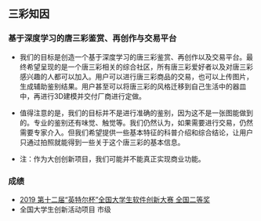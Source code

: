## 三彩知因

### 基于深度学习的唐三彩鉴赏、再创作与交易平台
* 我们的目标是创造一个基于深度学习的唐三彩鉴赏、再创作以及交易平台。最终希望呈现的是一个唐三彩相关的综合社区，所有唐三彩爱好者以及对唐三彩感兴趣的人都可以加入。用户可以进行唐三彩商品的交易，也可以上传图片，生成辅助鉴别结果。用户甚至可以将唐三彩的风格迁移到自己生活中的器皿中，再进行3D建模并交付厂商进行定做。

* 值得注意的是，我们的目标并不是进行准确的鉴别，因为这不是一张图能做到的。专业的鉴别还有味觉、触觉等。我们仍然认为，如果需要进行交易，仍然需要专家介入。但我们希望提供一些基本特征的科普介绍和综合结论，让用户只通过拍照就能得到一些关于这个唐三彩的基本信息。

* 注：作为大创创新项目，我们可能并不能真正实现商业功能。

### 成绩
* [2019 第十二届“英特尔杯”全国大学生软件创新大赛 全国二等奖](https://software.intel.com/zh-cn/articles/2019-intel-cup-national-collegiate-software-innovation-contest-winners)
* 全国大学生创新活动项目 市级

